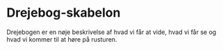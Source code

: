 # Drejebog-skabelon
Drejebogen er en nøje beskrivelse af hvad vi får at vide, hvad vi får se og hvad vi kommer til at høre på rusturen.

